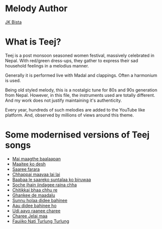 # Melody Author
[JK Bista](https://www.youtube.com/c/JkBista/videos)

# What is Teej?
Teej is a post monsoon seasoned women festival, massively celebrated in Nepal.
With red/green dress-ups, they gather to express their sad household feelings in a melodius manner.

Generally it is performed live with Madal and clappings. Often a harmonium is used.

Being old styled melody, this is a nostalgic tune for 80s and 90s generation from Nepal.
However, in this file, the instruments used are totally different.
And my work does not justify maintaining it's authenticity.

Every year, hundreds of such melodies are added to the YouTube like platform.
And, observed by millions of views around this theme.

# Some modernised versions of Teej songs

- [Mai maagthe baalaapan](https://www.youtube.com/watch?v=2YczFJT3T84)
- [Maaitee ko desh](https://www.youtube.com/watch?v=EveF5XcnQJM)
- [Saaree farara](https://www.youtube.com/watch?v=dg-70wEC-7Y)
- [Chhappai maayaa lai lai](https://www.youtube.com/watch?v=36KuCvAn320)
- [Baabaa le saareko suntalaa ko biruwaa](https://www.youtube.com/watch?v=EEYJkfp6VBE)
- [Soche jhain jindagee raina chha](https://www.youtube.com/watch?v=PsXzEdhiTN0)
- [Chitikkai bhaa chhu re](https://www.youtube.com/watch?v=16Qf5qMRtY4)
- [Ghankee de maadalu](https://www.youtube.com/watch?v=zAScwHCwvMQ)
- [Sunnu holaa didee bahinee](https://www.youtube.com/watch?v=LVqaOkhx_R0)
- [Aau didee bahinee ho](https://www.youtube.com/watch?v=-7gpdAEsodk)
- [Udi aayo raanee charee](https://www.youtube.com/watch?v=5IOfSbrxaSc)
- [Charee Jelai maa](https://www.youtube.com/watch?v=lsKAqFo0Yck)
- [Faujiko Nati Turlung Turlung](https://www.youtube.com/watch?v=H2g807DxsbA)
